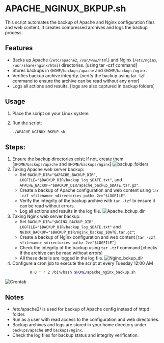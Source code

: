 # APACHE_NGINUX_BKPUP.sh

This script automates the backup of Apache and Nginx configuration files and web content. It creates compressed archives and logs the backup process.

## Features

- Backs up Apache (`/etc/apache2`, `/var/www/html`) and Nginx (`/etc/nginx`, `/usr/share/nginx/html`) directories. [using tar -czf command]
- Stores backups in `$HOME/backups/apache` and `$HOME/backups/nginx`.
- Verifies backup archive integrity. [verify the backup using tar -tzf command to ensure the archive can be read without any error]
- Logs all actions and results. [logs are also captured in backup folders]

## Usage

1. Place the script on your Linux system.

2. Run the script:
    ```bash
    ./APACHE_NGINUX_BKPUP.sh
    ```
## Steps:
1. Ensure the backup directories exist; if not, create them. [`$HOME/backups/apache` and `$HOME/backups/nginx`]
   ![backup_folders](https://github.com/user-attachments/assets/2edc9f78-02c1-4118-9ab0-fcb2e9a3b4dc)
3. Taking Apache web server backup:
   - Set `BACKUP_DIR="$APACHE_BACKUP_DIR"`, `LOGFILE="$BACKUP_DIR/backup_log_$DATE.txt"`, and `APACHE_BACKUP="$BACKUP_DIR/apache_backup_$DATE.tar.gz"`.
    - Create a backup of Apache configuration and web content using `tar -czf <filename> <directories path> 2>>"$LOGFILE"`.
    - Verify the integrity of the backup archive with `tar -tzf` to ensure it can be read without errors.
    - Log all actions and results in the log file.
    ![Apache_bckup_dir](https://github.com/user-attachments/assets/2aacb516-8c31-4082-a933-3497cfd73b6c)
4. Taking Nginx web server backup:
   - Set `BACKUP_DIR="$NGINX_BACKUP_DIR"`, `LOGFILE="$BACKUP_DIR/backup_log_$DATE.txt"` and `NGINX_BACKUP="$BACKUP_DIR/nginx_backup_$DATE.tar.gz"`;
   - Create a backup of Nginx configuration and web content [`tar -czf <filename> <directories path> 2>>"$LOGFILE"`]
   - Check the integrity of the backup using `tar -tzf` command [checks if the archive can be read without errors]
   - All these details are logged in the log file.
   ![Nginx_bckup_dir](https://github.com/user-attachments/assets/0e331436-e24d-4c21-b597-bcc1eabcc5e6)
5. Configure a cron job to execute the script at every Tuesday 12:00 AM
   ``` bash
           0 0 * * 2 /bin/bash $HOME/apache_nginx_backup.sh
   ```

![Crontab](https://github.com/user-attachments/assets/3dc35d5d-6c7b-44d0-92d8-a476910f3a18)



## Notes
- /etc/apache2/ is used for backup of Apache config instead of httpd folder.
- Run as a user with read access to the configuration and web directories.
- Backup archives and logs are stored in your home directory under `backups/apache` and `backups/nginx`.
- Check the log files for backup status and integrity verification.

